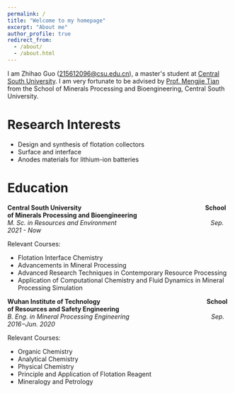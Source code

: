 ```yaml
---
permalink: /
title: "Welcome to my homepage"
excerpt: "About me"
author_profile: true
redirect_from: 
  - /about/
  - /about.html
---
```


  I am Zhihao Guo ([215612096@csu.edu.cn](mailto:215612096@csu.edu.cn)), a master's student at [Central South University](https://www.csu.edu.cn/). I am very fortunate to be advised by [Prof. Mengjie Tian](https://faculty.csu.edu.cn/tianmengjie/zh_CN/index.htm) from the School of Minerals Processing and Bioengineering, Central South University.

Research Interests
======
- Design and synthesis of flotation collectors
- Surface and interface
- Anodes materials for lithium-ion batteries

Education
======
**Central South University**&nbsp;&nbsp;&nbsp;&nbsp;&nbsp;&nbsp;&nbsp;&nbsp;&nbsp;&nbsp;&nbsp;&nbsp;&nbsp;&nbsp;&nbsp;&nbsp;&nbsp;&nbsp;&nbsp;&nbsp;&nbsp;&nbsp;&nbsp;&nbsp;&nbsp;&nbsp;&nbsp;&nbsp;&nbsp;&nbsp;&nbsp;&nbsp;&nbsp;&nbsp;&nbsp;&nbsp;&nbsp;&nbsp;&nbsp;&nbsp;&nbsp;&nbsp;&nbsp;&nbsp;&nbsp;&nbsp;&nbsp;&nbsp;&nbsp;&nbsp;&nbsp;&nbsp;&nbsp;&nbsp;&nbsp;&nbsp;&nbsp;&nbsp;&nbsp;&nbsp;&nbsp;&nbsp;&nbsp;&nbsp;&nbsp;&nbsp;&nbsp;&nbsp;&nbsp;&nbsp;&nbsp;**School of Minerals Processing and Bioengineering**
<span style="line-height: 1;">  
<em>M. Sc. in Resources and Environment</em> 
</span>&nbsp;&nbsp;&nbsp;&nbsp;&nbsp;&nbsp;&nbsp;&nbsp;&nbsp;&nbsp;&nbsp;&nbsp;&nbsp;&nbsp;&nbsp;&nbsp;&nbsp;&nbsp;&nbsp;&nbsp;&nbsp;&nbsp;&nbsp;&nbsp;&nbsp;&nbsp;&nbsp;&nbsp;&nbsp;&nbsp;&nbsp;&nbsp;&nbsp;&nbsp;&nbsp;&nbsp;&nbsp;&nbsp;&nbsp;&nbsp;&nbsp;&nbsp;&nbsp;&nbsp;&nbsp;&nbsp;&nbsp;&nbsp;&nbsp;&nbsp;&nbsp;&nbsp;&nbsp;<em>Sep. 2021 - Now</em>

Relevant Courses:
- Flotation Interface Chemistry
- Advancements in Mineral Processing
- Advanced Research Techniques in Contemporary Resource Processing
- Application of Computational Chemistry and Fluid Dynamics in Mineral Processing Simulation



**Wuhan Institute of Technology**&nbsp;&nbsp;&nbsp;&nbsp;&nbsp;&nbsp;&nbsp;&nbsp;&nbsp;&nbsp;&nbsp;&nbsp;&nbsp;&nbsp;&nbsp;&nbsp;&nbsp;&nbsp;&nbsp;&nbsp;&nbsp;&nbsp;&nbsp;&nbsp;&nbsp;&nbsp;&nbsp;&nbsp;&nbsp;&nbsp;&nbsp;&nbsp;&nbsp;&nbsp;&nbsp;&nbsp;&nbsp;&nbsp;&nbsp;&nbsp;&nbsp;&nbsp;&nbsp;&nbsp;&nbsp;&nbsp;&nbsp;&nbsp;&nbsp;&nbsp;&nbsp;&nbsp;&nbsp;&nbsp;&nbsp;&nbsp;&nbsp;&nbsp;&nbsp;&nbsp;&nbsp;**School of Resources and Safety Engineering**
<span style="line-height: 1;">  
<em>B. Eng. in Mineral Processing Engineering </em> 
</span>&nbsp;&nbsp;&nbsp;&nbsp;&nbsp;&nbsp;&nbsp;&nbsp;&nbsp;&nbsp;&nbsp;&nbsp;&nbsp;&nbsp;&nbsp;&nbsp;&nbsp;&nbsp;&nbsp;&nbsp;&nbsp;&nbsp;&nbsp;&nbsp;&nbsp;&nbsp;&nbsp;&nbsp;&nbsp;&nbsp;&nbsp;&nbsp;&nbsp;&nbsp;&nbsp;&nbsp;&nbsp;&nbsp;&nbsp;&nbsp;&nbsp;&nbsp;&nbsp;&nbsp;&nbsp;&nbsp;<em>Sep. 2016−Jun. 2020</em>

Relevant Courses:
- Organic Chemistry
- Analytical Chemistry
- Physical Chemistry
- Principle and Application of Flotation Reagent
- Mineralogy and Petrology
